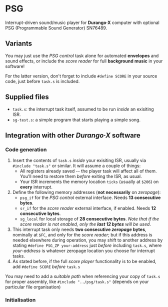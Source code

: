 # PSG
Interrupt-driven sound/music player for **Durango·X** computer with optional PSG (Programmable Sound Generator) SN76489.

## Variants

You may just use the _PSG control_ task alone for automated **envelopes** and sound effects, or include the _score reader_ for full **background music** in your software!

For the latter version, don't forget to include `#define SCORE` in your source code, just before `task.s` is included.

## Supplied files

- `task.s`: the interrupt task itself, assumed to be run _inside_ an exisiting ISR.
- `sg-test.s`: a simple program that starts playing a simple song.

## Integration with other _Durango·X_ software

### Code generation

1. Insert the contents of `task.s` _inside_ your exisiting ISR, usually via `#include "task.s"` or similar. It will assume a couple of things:
   - All registers already saved -- the player task will affect all of them. You'll need to restore them _before_ exiting the ISR, as usual.
   - Your ISR increments the memory location `ticks` (usually at `$206`) on **every** interrupt.
1. Define the following memory addresses (**not necessarily** on _zeropage_):
   - `psg_if` for the _PSG control_ external interface. Needs **13 consecutive bytes**.
   - `sr_if` for the _score reader_ external interface, if enabled. Needs **12 consecutive bytes**.
   - `sg_local` for local storage of  **28 consecutive bytes**. _Note that if the score reader is not enabled, only the **last 12 bytes** will be used_.
1. This interrupt task only needs **two consecutive _zeropage_ bytes**, nominally at `$FC`, and only for the _score reader_; but if this address is needed elsewhere during operation, you may shift to another address by stating `#define PSG_ZP your-address` just _before_ including `task.s`, where _your-address_ is whatever zeropage location you choose for interrupt tasks.
1. As stated before, if the full _score player_ functionality is to be enabled, add `#define SCORE` _before_ `task.s`

You may need to add a _suitable path_ when referencing your copy of `task.s` for proper assembly, like `#include "../psg/task.s"` (depends on your particular file organisation) 

### Initialisation

